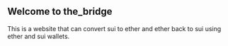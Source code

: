 ## Welcome to the_bridge
This is a website that can convert sui to ether and ether back to sui using ether and sui wallets.
